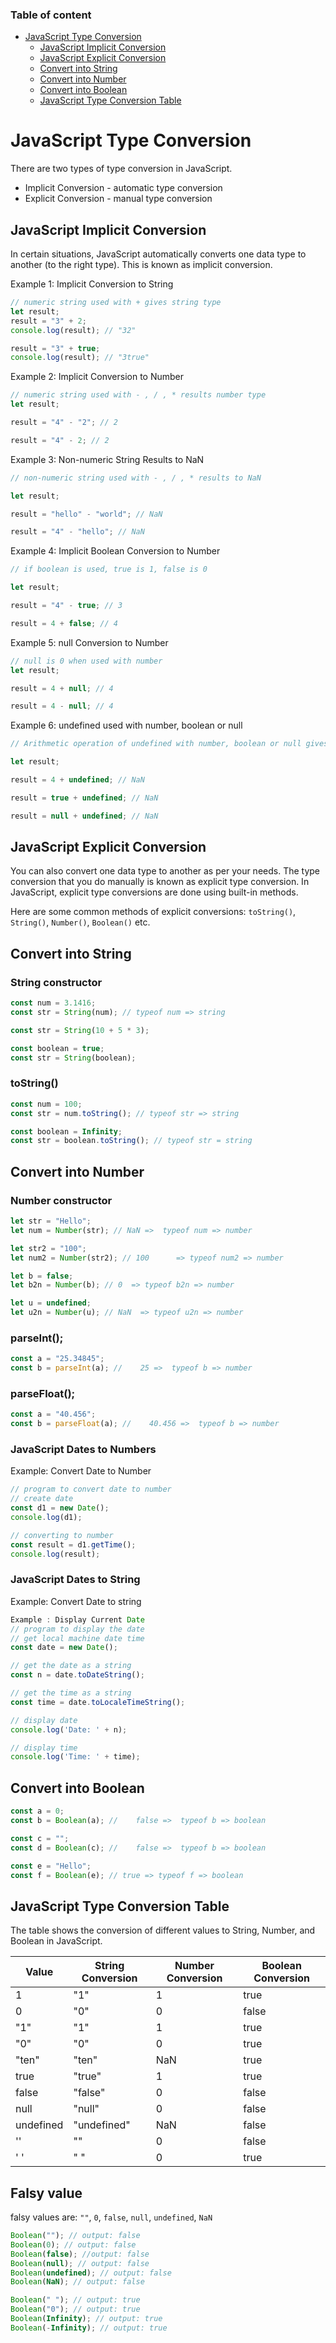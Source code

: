 ### Table of content

- [JavaScript Type Conversion](#javascript-type-conversion)
  - [JavaScript Implicit Conversion](#javascript-implicit-conversion)
  - [JavaScript Explicit Conversion](#javascript-explicit-conversion)
  - [Convert into String](#convert-into-string)
  - [Convert into Number](#convert-into-number)
  - [Convert into Boolean](#convert-into-boolean)
  - [JavaScript Type Conversion Table](#javascript-type-conversion-table)

# JavaScript Type Conversion

There are two types of type conversion in JavaScript.

- Implicit Conversion - automatic type conversion
- Explicit Conversion - manual type conversion

## JavaScript Implicit Conversion

In certain situations, JavaScript automatically converts one data type to another (to the right type). This is known as implicit conversion.

Example 1: Implicit Conversion to String

```javascript
// numeric string used with + gives string type
let result;
result = "3" + 2;
console.log(result); // "32"

result = "3" + true;
console.log(result); // "3true"
```

Example 2: Implicit Conversion to Number

```javascript
// numeric string used with - , / , * results number type
let result;

result = "4" - "2"; // 2

result = "4" - 2; // 2
```

Example 3: Non-numeric String Results to NaN

```javascript
// non-numeric string used with - , / , * results to NaN

let result;

result = "hello" - "world"; // NaN

result = "4" - "hello"; // NaN
```

Example 4: Implicit Boolean Conversion to Number

```javascript
// if boolean is used, true is 1, false is 0

let result;

result = "4" - true; // 3

result = 4 + false; // 4
```

Example 5: null Conversion to Number

```javascript
// null is 0 when used with number
let result;

result = 4 + null; // 4

result = 4 - null; // 4
```

Example 6: undefined used with number, boolean or null

```javascript
// Arithmetic operation of undefined with number, boolean or null gives NaN

let result;

result = 4 + undefined; // NaN

result = true + undefined; // NaN

result = null + undefined; // NaN
```

## JavaScript Explicit Conversion

You can also convert one data type to another as per your needs. The type conversion that you do manually is known as explicit type conversion. In JavaScript, explicit type conversions are done using built-in methods.

Here are some common methods of explicit conversions: `toString()`, `String()`, `Number()`, `Boolean()` etc.

## Convert into String

### String constructor

```javascript
const num = 3.1416;
const str = String(num); // typeof num => string

const str = String(10 + 5 * 3);

const boolean = true;
const str = String(boolean);
```

### toString()

```javascript
const num = 100;
const str = num.toString(); // typeof str => string

const boolean = Infinity;
const str = boolean.toString(); // typeof str = string
```

## Convert into Number

### Number constructor

```javascript
let str = "Hello";
let num = Number(str); // NaN =>  typeof num => number

let str2 = "100";
let num2 = Number(str2); // 100      => typeof num2 => number

let b = false;
let b2n = Number(b); // 0  => typeof b2n => number

let u = undefined;
let u2n = Number(u); // NaN  => typeof u2n => number
```

### parseInt();

```javascript
const a = "25.34845";
const b = parseInt(a); //    25 =>  typeof b => number
```

### parseFloat();

```javascript
const a = "40.456";
const b = parseFloat(a); //    40.456 =>  typeof b => number
```

### JavaScript Dates to Numbers

Example: Convert Date to Number

```javascript
// program to convert date to number
// create date
const d1 = new Date();
console.log(d1);

// converting to number
const result = d1.getTime();
console.log(result);
```

### JavaScript Dates to String

Example: Convert Date to string

```javascript
Example : Display Current Date
// program to display the date
// get local machine date time
const date = new Date();

// get the date as a string
const n = date.toDateString();

// get the time as a string
const time = date.toLocaleTimeString();

// display date
console.log('Date: ' + n);

// display time
console.log('Time: ' + time);
```

## Convert into Boolean

```javascript
const a = 0;
const b = Boolean(a); //    false =>  typeof b => boolean

const c = "";
const d = Boolean(c); //    false =>  typeof b => boolean

const e = "Hello";
const f = Boolean(e); // true => typeof f => boolean
```

## JavaScript Type Conversion Table

The table shows the conversion of different values to String, Number, and Boolean in JavaScript.

| Value     | String Conversion | Number Conversion | Boolean Conversion |
| --------- | ----------------- | ----------------- | ------------------ |
| 1         | "1"               | 1                 | true               |
| 0         | "0"               | 0                 | false              |
| "1"       | "1"               | 1                 | true               |
| "0"       | "0"               | 0                 | true               |
| "ten"     | "ten"             | NaN               | true               |
| true      | "true"            | 1                 | true               |
| false     | "false"           | 0                 | false              |
| null      | "null"            | 0                 | false              |
| undefined | "undefined"       | NaN               | false              |
| ''        | ""                | 0                 | false              |
| ' '       | " "               | 0                 | true               |

## Falsy value

falsy values are: `""`, `0`, `false`, `null`, `undefined`, `NaN`

```javascript
Boolean(""); // output: false
Boolean(0); // output: false
Boolean(false); //output: false
Boolean(null); // output: false
Boolean(undefined); // output: false
Boolean(NaN); // output: false

Boolean(" "); // output: true
Boolean("0"); // output: true
Boolean(Infinity); // output: true
Boolean(-Infinity); // output: true
```
